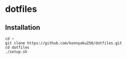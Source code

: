 # dotfiles
## Installation
```
cd ~
git clone https://github.com/konnyaku256/dotfiles.git
cd dotfiles
./setup.sh
```
